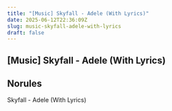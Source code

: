 ```yaml
---
title: "[Music] Skyfall - Adele (With Lyrics)"
date: 2025-06-12T22:36:09Z
slug: music-skyfall-adele-with-lyrics
draft: false
---
```


## [Music] Skyfall - Adele (With Lyrics)

## Norules

Skyfall - Adele (With Lyrics)
